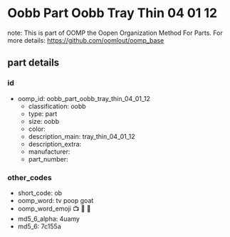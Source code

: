 # Oobb Part Oobb Tray Thin 04 01 12  

note: This is part of OOMP the Oopen Organization Method For Parts. For more details: https://github.com/oomlout/oomp_base

##  part details





### id
* oomp_id: oobb_part_oobb_tray_thin_04_01_12
  * classification: oobb
  * type: part
  * size: oobb
  * color: 
  * description_main: tray_thin_04_01_12
  * description_extra: 
  * manufacturer: 
  * part_number: 

### other_codes
* short_code: ob
* oomp_word: tv poop goat
* oomp_word_emoji :tv: :poop: :goat:
* md5_6_alpha: 4uamy
* md5_6: 7c155a